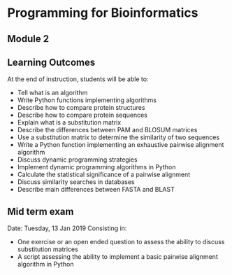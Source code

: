 # Programming for Bioinformatics
## Module 2

## Learning Outcomes

At the end of instruction, students will be able to:
- Tell what is an algorithm
- Write Python functions implementing algorithms
- Describe how to compare protein structures
- Describe how to compare protein sequences
- Explain what is a substitution matrix
- Describe the differences between PAM and BLOSUM matrices
- Use a substitution matrix to determine the similarity of two sequences
- Write a Python function implementing an exhaustive pairwise alignment algorithm
- Discuss dynamic programming strategies
- Implement dynamic programming algorithms in Python
- Calculate the statistical significance of a pairwise alignment
- Discuss similarity searches in databases
- Describe main differences between FASTA and BLAST

## Mid term exam
Date: Tuesday, 13 Jan 2019
Consisting in:
- One exercise or an open ended question to assess the ability to discuss substitution matrices
- A script assessing the ability to implement a basic pairwise alignment algorithm in Python

